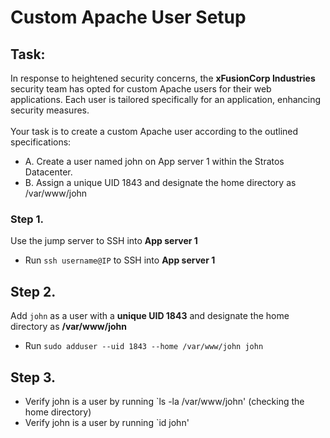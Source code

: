 # Custom Apache User Setup

## Task: 
In response to heightened security concerns, the **xFusionCorp Industries** security team has opted for custom Apache users for their web applications. Each user is tailored specifically for an application, enhancing security measures. 
<br></br>
Your task is to create a custom Apache user according to the outlined specifications:

- A. Create a user named john on App server 1 within the Stratos Datacenter.
- B. Assign a unique UID 1843 and designate the home directory as /var/www/john

### Step 1. 
Use the jump server to SSH into **App server 1**
- Run `ssh username@IP` to SSH into **App server 1**

## Step 2. 
Add `john` as a user with a **unique UID 1843** and designate the home directory as **/var/www/john**
- Run `sudo adduser --uid 1843 --home /var/www/john john`

## Step 3. 
- Verify john is a user by running `ls -la /var/www/john' (checking the home directory)
- Verify john is a user by running `id john' 
